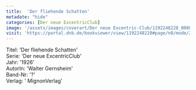```yaml
---
title:  'Der fliehende Schatten'
metadate: "hide"
categories: [Der neue ExcentricClub]
image: '/assets/images/coverart/Der neue Excentric-Club/1192248228_00000010.jpg'
visit: 'https://portal.dnb.de/bookviewer/view/1192248228#page/n0/mode/2up'
---
```

Titel: 'Der fliehende Schatten' <br>
Serie: 'Der neue ExcentricClub' <br>
Jahr: '1926' <br>
AutorIn: 'Walter Gernsheim' <br>
Band-Nr: '?' <br>
Verlag: ' MignonVerlag'